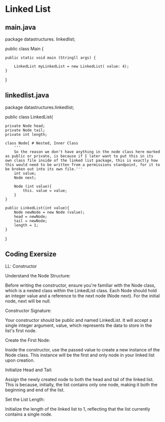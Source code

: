 # Linked List

## main.java

package datastructures. linkedlist;

public class Main {

    public static void main (Stringll args) {

        LinkedList myLinkedList = new LinkedList( value: 4);
    }
}

## linkedlist.java

package datastructures.linkedlist;

public class LinkedList{

    private Node head;
    private Node tail;
    private int length;

    class Node{ # Nested, Inner Class
        '''
        So the reason we don't have anything in the node class here marked as public or private, is because if I later want to put this in its own class file inside of the linked list package, this is exactly how this would need to be written from a permissions standpoint, for it to be broken out into its own file.'''
        int value;
        Node next;

        Node (int value){
            this. value = value;
        }
    }

    public LinkedList(int value){
        Node newNode = new Node (value);
        head = newNode;
        tail = newNode;
        length = 1;
    }
}

## Coding Exersize

LL: Constructor

Understand the Node Structure:

Before writing the constructor, ensure you're familiar with the Node class, which is a nested class within the LinkedList class. Each Node should hold an integer value and a reference to the next node (Node next). For the initial node, next will be null.

Constructor Signature:

Your constructor should be public and named LinkedList. It will accept a single integer argument, value, which represents the data to store in the list's first node.

Create the First Node:

Inside the constructor, use the passed value to create a new instance of the Node class. This instance will be the first and only node in your linked list upon creation.

Initialize Head and Tail:

Assign the newly created node to both the head and tail of the linked list. This is because, initially, the list contains only one node, making it both the beginning and end of the list.

Set the List Length:

Initialize the length of the linked list to 1, reflecting that the list currently contains a single node.

